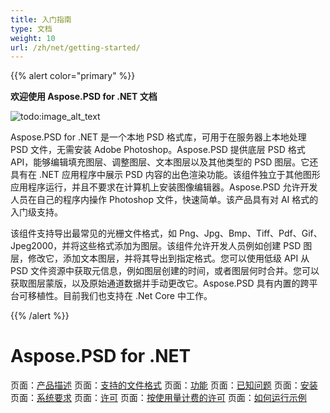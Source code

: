 ```yaml
---
title: 入门指南
type: 文档
weight: 10
url: /zh/net/getting-started/
---
```


{{% alert color="primary" %}} 

**欢迎使用 Aspose.PSD for .NET 文档**

![todo:image_alt_text](https://www.aspose.cloud/templates/aspose/App_Themes/V3/images/psd/272x272/aspose_psd-for-net.png)

Aspose.PSD for .NET 是一个本地 PSD 格式库，可用于在服务器上本地处理 PSD 文件，无需安装 Adobe Photoshop。Aspose.PSD 提供底层 PSD 格式 API，能够编辑填充图层、调整图层、文本图层以及其他类型的 PSD 图层。它还具有在 .NET 应用程序中展示 PSD 内容的出色渲染功能。该组件独立于其他图形应用程序运行，并且不要求在计算机上安装图像编辑器。Aspose.PSD 允许开发人员在自己的程序内操作 Photoshop 文件，快速简单。该产品具有对 AI 格式的入门级支持。

该组件支持导出最常见的光栅文件格式，如 Png、Jpg、Bmp、Tiff、Pdf、Gif、Jpeg2000，并将这些格式添加为图层。该组件允许开发人员例如创建 PSD 图层，修改它，添加文本图层，并将其导出到指定格式。您可以使用低级 API 从 PSD 文件资源中获取元信息，例如图层创建的时间，或者图层何时合并。您可以获取图层蒙版，以及原始通道数据并手动更改它。Aspose.PSD 具有内置的跨平台可移植性。目前我们也支持在 .Net Core 中工作。

{{% /alert %}} 

# **Aspose.PSD for .NET**
页面：[产品描述](/psd/zh/net/product-description/) 页面：[支持的文件格式](/psd/zh/net/supported-file-formats/) 页面：[功能](/psd/zh/net/features/) 页面：[已知问题](/psd/zh/net/known-issues/) 页面：[安装](/psd/zh/net/installation/) 页面：[系统要求](/psd/zh/net/system-requirements/) 页面：[许可](/psd/zh/net/licensing/) 页面：[按使用量计费的许可](/psd/zh/net/metered-licensing/) 页面：[如何运行示例](/psd/zh/net/how-to-run-the-examples/)
